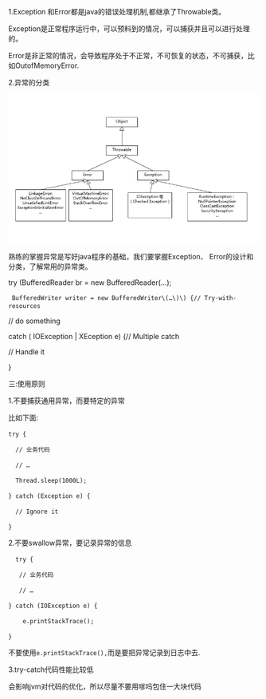 1.Exception 和Error都是java的错误处理机制,都继承了Throwable类。

Exception是正常程序运行中，可以预料到的情况，可以捕获并且可以进行处理的。

Error是非正常的情况，会导致程序处于不正常，不可恢复的状态，不可捕获，比如OutofMemoryError.

2.异常的分类

![](/assets/java2.png)

熟练的掌握异常是写好java程序的基础，我们要掌握Exception、 Error的设计和分类，了解常用的异常类。

try \(BufferedReader br = new BufferedReader\(…\);

     BufferedWriter writer = new BufferedWriter\(…\)\) {// Try-with-resources

// do something

catch \( IOException \| XEception e\) {// Multiple catch

   // Handle it

} 

三:使用原则

1.不要捕获通用异常，而要特定的异常

比如下面:

`try {`

`  // 业务代码`

`  // …`

`  Thread.sleep(1000L);`

`} catch (Exception e) {`

`  // Ignore it`

`}`

2.不要swallow异常，要记录异常的信息

  `  try {`

`   // 业务代码`

`   // …`

`} catch (IOException e) {`

`    e.printStackTrace();`

`}`

不要使用`e.printStackTrace(),`而是要把异常记录到日志中去.

3.try-catch代码性能比较低

会影响jvm对代码的优化，所以尽量不要用嗲吗包住一大块代码









